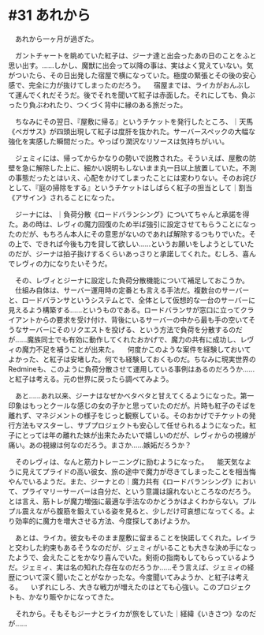 # #31 あれから
　あれから一ヶ月が過ぎた。

　ガントチャートを眺めていた紅子は、ジーナ達と出会ったあの日のことをふと思い出す。……しかし、魔獣に出会って以降の事は、実はよく覚えていない。気がついたら、その日出発した宿屋で横になっていた。極度の緊張とその後の安心感で、完全に力が抜けてしまったのだろう。
　宿屋までは、ライカがおんぶして運んでくれだそうだ。後でそれを聞いて紅子は赤面した。それにしても、負ぶったり負ぶわれたり、つくづく背中に縁のある旅だった。

　ちなみにその翌日、『屋敷に帰る』というチケットを発行したところ、｜天馬《ペガサス》が四頭出現して紅子は度肝を抜かれた。サーバースペックの大幅な強化を実感した瞬間だった。やっぱり潤沢なリソースは気持ちがいい。

　ジェミィには、帰ってからかなりの勢いで説教された。そういえば、屋敷の防壁を急に解除した上に、細かい説明もしないまま丸一日以上放置していた。不測の事態だったとはいえ、心配をかけてしまったことには変わりない。そのお詫びとして、『庭の掃除をする』というチケットはしばらく紅子の担当として｜割当《アサイン》されることになった。

　ジーナには、｜負荷分散《ロードバランシング》についてちゃんと承諾を得た。あの時は、レヴィの魔力回復のため半ば強引に設定させてもらうことになったのだが、もちろん本人にその意思がないのであれば解除するつもりでいた。その上で、できれば今後も力を貸して欲しい……というお願いをしようとしていたのだが、ジーナは拍子抜けするくらいあっさりと承諾してくれた。むしろ、喜んでレヴィの力になりたいそうだ。

　その、レヴィとジーナに設定した負荷分散機能について補足しておこうか。
　仕組み自体は、サーバー運用時の定番とも言える手法だ。複数台のサーバーと、ロードバランサというシステムとで、全体として仮想的な一台のサーバーに見えるよう構築する……というものである。ロードバランサが窓口に立ってクライアントからの要求を受け付け、背後にいるサーバーの中から最も手の空いてそうなサーバーにそのリクエストを投げる、という方法で負荷を分散するのだが……魔族同士でも有効に動作してくれたおかげで、魔力の共有に成功し、レヴィの魔力不足を補うことが出来た。
　何度かこのような案件を経験しておいてよかった、と紅子は安堵した。何でも経験しておくものだ。ちなみに現実世界のRedmineも、このように負荷分散させて運用している事例はあるのだろうか……と紅子は考える。元の世界に戻ったら調べてみよう。

　あと……あれ以来、ジーナはなぜかベタベタと甘えてくるようになった。第一印象はもっとクールな感じの女の子かと思っていたのだが。片時も紅子のそばを離れず、マネジメントの様子をじっと観察している。そのおかげでチケットの発行方法もマスターし、サブプロジェクトも安心して任せられるようになった。紅子にとっては年の離れた妹が出来たみたいで嬉しいのだが、レヴィからの視線が痛い。あの視線は何なのだろう。まさか……嫉妬だろうか？

　そのレヴィは、なんと筋力トレーニングに励むようになった。
　能天気なように見えてプライドの高い彼女、旅の途中で魔力が尽きてしまったことを相当悔やんでいるようだ。また、ジーナとの｜魔力共有《ロードバランシング》において、プライマリーサーバーは自分だ、という意識は譲れないところなのだろう。とは言え、筋トレが魔力増強に最適な手法なのかどうかはよくわからない。プルプル震えながら腹筋を鍛えている姿を見ると、少しだけ可哀想になってくる。より効率的に魔力を増大させる方法、今度探してあげようか。

　あとは、ライカ。彼女もそのまま屋敷に留まることを快諾してくれた。レイラと交わした約束もあるそうなのだが、ジェミィがいることも大きな決め手になったようで、会えたことをかなり喜んでいた。剣術の指南もしてもらっているようだ。ジェミィ、実は名の知れた存在なのだろうか……そう言えば、ジェミィの経歴について深く聞いたことがなかったな。今度聞いてみようか、と紅子は考える。
　いずれにしろ、大きな戦力が増えたのはとても心強い。このプロジェクトも、かなり賑やかになってきた。

　それから。そもそもジーナとライカが旅をしていた｜経緯《いきさつ》なのだが……